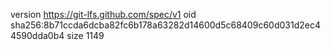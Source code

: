 version https://git-lfs.github.com/spec/v1
oid sha256:8b71ccda6dcba82fc6b178a63282d14600d5c68409c60d031d2ec44590dda0b4
size 1149
